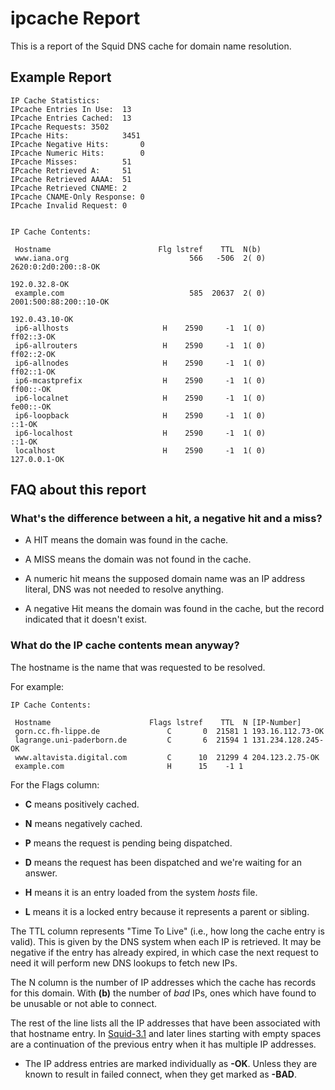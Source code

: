 # ipcache Report

This is a report of the Squid DNS cache for domain name resolution.

## Example Report

    IP Cache Statistics:
    IPcache Entries In Use:  13
    IPcache Entries Cached:  13
    IPcache Requests: 3502
    IPcache Hits:            3451
    IPcache Negative Hits:       0
    IPcache Numeric Hits:        0
    IPcache Misses:          51
    IPcache Retrieved A:     51
    IPcache Retrieved AAAA:  51
    IPcache Retrieved CNAME: 2
    IPcache CNAME-Only Response: 0
    IPcache Invalid Request: 0
    
    
    IP Cache Contents:
    
     Hostname                        Flg lstref    TTL  N(b)
     www.iana.org                           566   -506  2( 0)                             2620:0:2d0:200::8-OK 
                                                                                                 192.0.32.8-OK 
     example.com                            585  20637  2( 0)                           2001:500:88:200::10-OK 
                                                                                                192.0.43.10-OK 
     ip6-allhosts                     H    2590     -1  1( 0)                                       ff02::3-OK 
     ip6-allrouters                   H    2590     -1  1( 0)                                       ff02::2-OK 
     ip6-allnodes                     H    2590     -1  1( 0)                                       ff02::1-OK 
     ip6-mcastprefix                  H    2590     -1  1( 0)                                        ff00::-OK 
     ip6-localnet                     H    2590     -1  1( 0)                                        fe00::-OK 
     ip6-loopback                     H    2590     -1  1( 0)                                           ::1-OK 
     ip6-localhost                    H    2590     -1  1( 0)                                           ::1-OK 
     localhost                        H    2590     -1  1( 0)                                     127.0.0.1-OK 

## FAQ about this report

### What's the difference between a hit, a negative hit and a miss?

  - A HIT means the domain was found in the cache.

  - A MISS means the domain was not found in the cache.

  - A numeric hit means the supposed domain name was an IP address
    literal, DNS was not needed to resolve anything.

  - A negative Hit means the domain was found in the cache, but the
    record indicated that it doesn't exist.

### What do the IP cache contents mean anyway?

The hostname is the name that was requested to be resolved.

For example:

    IP Cache Contents:
    
     Hostname                      Flags lstref    TTL  N [IP-Number]
     gorn.cc.fh-lippe.de               C       0  21581 1 193.16.112.73-OK
     lagrange.uni-paderborn.de         C       6  21594 1 131.234.128.245-OK
     www.altavista.digital.com         C      10  21299 4 204.123.2.75-OK
     example.com                       H      15    -1 1 

For the Flags column:

  - **C** means positively cached.

  - **N** means negatively cached.

  - **P** means the request is pending being dispatched.

  - **D** means the request has been dispatched and we're waiting for an
    answer.

  - **H** means it is an entry loaded from the system *hosts* file.

  - **L** means it is a locked entry because it represents a parent or
    sibling.

The TTL column represents "Time To Live" (i.e., how long the cache entry
is valid). This is given by the DNS system when each IP is retrieved. It
may be negative if the entry has already expired, in which case the next
request to need it will perform new DNS lookups to fetch new IPs.

The N column is the number of IP addresses which the cache has records
for this domain. With **(b)** the number of *bad* IPs, ones which have
found to be unusable or not able to connect.

The rest of the line lists all the IP addresses that have been
associated with that hostname entry. In
[Squid-3.1](/Squid-3.1#)
and later lines starting with empty spaces are a continuation of the
previous entry when it has multiple IP addresses.

  - The IP address entries are marked individually as **-OK**. Unless
    they are known to result in failed connect, when they get marked as
    **-BAD**.
